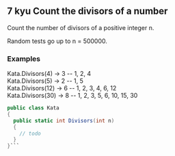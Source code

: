 ## 7 kyu Count the divisors of a number

Count the number of divisors of a positive integer n.  

Random tests go up to n = 500000.  

### Examples

Kata.Divisors(4) -> 3 -- 1, 2, 4  
Kata.Divisors(5) -> 2 -- 1, 5  
Kata.Divisors(12) -> 6 -- 1, 2, 3, 4, 6, 12  
Kata.Divisors(30) -> 8 -- 1, 2, 3, 5, 6, 10, 15, 30  

```cs
public class Kata
{
  public static int Divisors(int n)
  {
    // todo
  }
}```